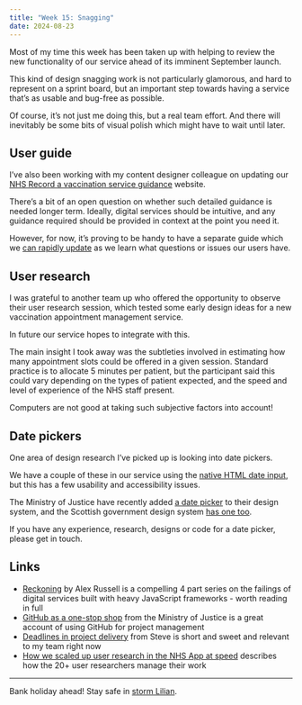 ```yaml
---
title: "Week 15: Snagging"
date: 2024-08-23
---
```


Most of my time this week has been taken up with helping to review the new functionality of our service ahead of its imminent September launch.

This kind of design snagging work is not particularly glamorous, and hard to represent on a sprint board, but an important step towards having a service that’s as usable and bug-free as possible.

Of course, it’s not just me doing this, but a real team effort. And there will inevitably be some bits of visual polish which might have to wait until later.

## User guide

I’ve also been working with my content designer colleague on updating our [NHS Record a vaccination service guidance](https://guide.ravs.england.nhs.uk) website.

There’s a bit of an open question on whether such detailed guidance is needed longer term. Ideally, digital services should be intuitive, and any guidance required should be provided in context at the point you need it.

However, for now, it’s proving to be handy to have a separate guide which we [can rapidly update](https://github.com/NHSDigital/record-a-vaccination-guidance/commits/main/) as we learn what questions or issues our users have.

## User research

I was grateful to another team up who offered the opportunity to observe their user research session, which tested some early design ideas for a new vaccination appointment management service.

In future our service hopes to integrate with this.

The main insight I took away was the subtleties involved in estimating how many appointment slots could be offered in a given session. Standard practice is to allocate 5 minutes per patient, but the participant said this could vary depending on the types of patient expected, and the speed and level of experience of the NHS staff present.

Computers are not good at taking such subjective factors into account!

## Date pickers

One area of design research I’ve picked up is looking into date pickers.

We have a couple of these in our service using the [native HTML date input](https://developer.mozilla.org/en-US/docs/Web/HTML/Element/input/date), but this has a few usability and accessibility issues.

The Ministry of Justice have recently added [a date picker](https://design-patterns.service.justice.gov.uk/components/date-picker/) to their design system, and the Scottish government design system [has one too](https://designsystem.gov.scot/components/date-picker).

If you have any experience, research, designs or code for a date picker, please get in touch.

## Links

* [Reckoning](https://infrequently.org/series/reckoning) by Alex Russell is a compelling 4 part series on the failings of digital services built with heavy JavaScript frameworks - worth reading in full
* [GitHub as a one-stop shop](https://ministryofjustice.github.io/data-and-analytics-engineering/blog/posts/github-as-a-one-stop-shop/) from the Ministry of Justice is a great account of using GitHub for project management
* [Deadlines in project delivery](https://visitmy.website/2024/08/22/deadlines-in-product-delivery/) from Steve is short and sweet and relevant to my team right now
* [How we scaled up user research in the NHS App at speed](https://digital.nhs.uk/blog/design-matters/2024/how-we-scaled-up-user-research-in-the-nhs-app-at-speed) describes how the 20+ user researchers manage their work

---

Bank holiday ahead! Stay safe in [storm Lilian](https://www.metoffice.gov.uk/about-us/news-and-media/media-centre/weather-and-climate-news/2024/storm-lilian-named).
